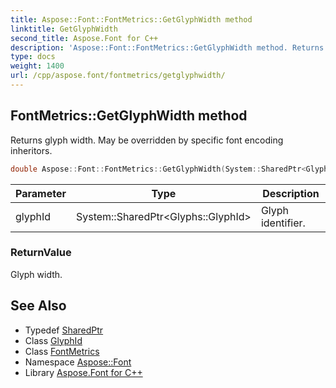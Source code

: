 ```yaml
---
title: Aspose::Font::FontMetrics::GetGlyphWidth method
linktitle: GetGlyphWidth
second_title: Aspose.Font for C++
description: 'Aspose::Font::FontMetrics::GetGlyphWidth method. Returns glyph width. May be overridden by specific font encoding inheritors in C++.'
type: docs
weight: 1400
url: /cpp/aspose.font/fontmetrics/getglyphwidth/
---
```

## FontMetrics::GetGlyphWidth method


Returns glyph width. May be overridden by specific font encoding inheritors.

```cpp
double Aspose::Font::FontMetrics::GetGlyphWidth(System::SharedPtr<Glyphs::GlyphId> glyphId) override
```


| Parameter | Type | Description |
| --- | --- | --- |
| glyphId | System::SharedPtr\<Glyphs::GlyphId\> | Glyph identifier. |

### ReturnValue

Glyph width.

## See Also

* Typedef [SharedPtr](../../../system/sharedptr/)
* Class [GlyphId](../../../aspose.font.glyphs/glyphid/)
* Class [FontMetrics](../)
* Namespace [Aspose::Font](../../)
* Library [Aspose.Font for C++](../../../)
